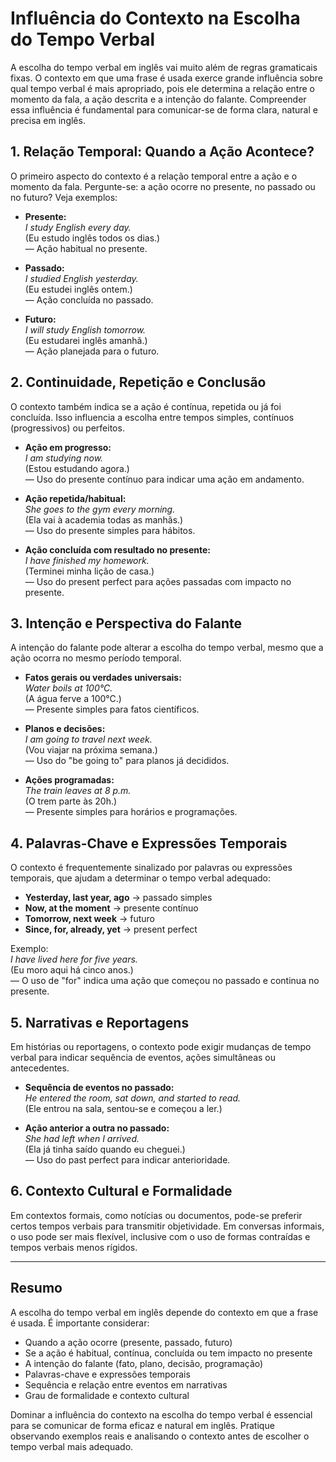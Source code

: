 
# Influência do Contexto na Escolha do Tempo Verbal

A escolha do tempo verbal em inglês vai muito além de regras gramaticais fixas. O contexto em que uma frase é usada exerce grande influência sobre qual tempo verbal é mais apropriado, pois ele determina a relação entre o momento da fala, a ação descrita e a intenção do falante. Compreender essa influência é fundamental para comunicar-se de forma clara, natural e precisa em inglês.

## 1. Relação Temporal: Quando a Ação Acontece?

O primeiro aspecto do contexto é a relação temporal entre a ação e o momento da fala. Pergunte-se: a ação ocorre no presente, no passado ou no futuro? Veja exemplos:

- **Presente:**  
  *I study English every day.*  
  (Eu estudo inglês todos os dias.)  
  — Ação habitual no presente.

- **Passado:**  
  *I studied English yesterday.*  
  (Eu estudei inglês ontem.)  
  — Ação concluída no passado.

- **Futuro:**  
  *I will study English tomorrow.*  
  (Eu estudarei inglês amanhã.)  
  — Ação planejada para o futuro.

## 2. Continuidade, Repetição e Conclusão

O contexto também indica se a ação é contínua, repetida ou já foi concluída. Isso influencia a escolha entre tempos simples, contínuos (progressivos) ou perfeitos.

- **Ação em progresso:**  
  *I am studying now.*  
  (Estou estudando agora.)  
  — Uso do presente contínuo para indicar uma ação em andamento.

- **Ação repetida/habitual:**  
  *She goes to the gym every morning.*  
  (Ela vai à academia todas as manhãs.)  
  — Uso do presente simples para hábitos.

- **Ação concluída com resultado no presente:**  
  *I have finished my homework.*  
  (Terminei minha lição de casa.)  
  — Uso do present perfect para ações passadas com impacto no presente.

## 3. Intenção e Perspectiva do Falante

A intenção do falante pode alterar a escolha do tempo verbal, mesmo que a ação ocorra no mesmo período temporal.

- **Fatos gerais ou verdades universais:**  
  *Water boils at 100°C.*  
  (A água ferve a 100°C.)  
  — Presente simples para fatos científicos.

- **Planos e decisões:**  
  *I am going to travel next week.*  
  (Vou viajar na próxima semana.)  
  — Uso do "be going to" para planos já decididos.

- **Ações programadas:**  
  *The train leaves at 8 p.m.*  
  (O trem parte às 20h.)  
  — Presente simples para horários e programações.

## 4. Palavras-Chave e Expressões Temporais

O contexto é frequentemente sinalizado por palavras ou expressões temporais, que ajudam a determinar o tempo verbal adequado:

- **Yesterday, last year, ago** → passado simples  
- **Now, at the moment** → presente contínuo  
- **Tomorrow, next week** → futuro  
- **Since, for, already, yet** → present perfect

Exemplo:  
*I have lived here for five years.*  
(Eu moro aqui há cinco anos.)  
— O uso de "for" indica uma ação que começou no passado e continua no presente.

## 5. Narrativas e Reportagens

Em histórias ou reportagens, o contexto pode exigir mudanças de tempo verbal para indicar sequência de eventos, ações simultâneas ou antecedentes.

- **Sequência de eventos no passado:**  
  *He entered the room, sat down, and started to read.*  
  (Ele entrou na sala, sentou-se e começou a ler.)

- **Ação anterior a outra no passado:**  
  *She had left when I arrived.*  
  (Ela já tinha saído quando eu cheguei.)  
  — Uso do past perfect para indicar anterioridade.

## 6. Contexto Cultural e Formalidade

Em contextos formais, como notícias ou documentos, pode-se preferir certos tempos verbais para transmitir objetividade. Em conversas informais, o uso pode ser mais flexível, inclusive com o uso de formas contraídas e tempos verbais menos rígidos.

---

## **Resumo**

A escolha do tempo verbal em inglês depende do contexto em que a frase é usada. É importante considerar:

- Quando a ação ocorre (presente, passado, futuro)
- Se a ação é habitual, contínua, concluída ou tem impacto no presente
- A intenção do falante (fato, plano, decisão, programação)
- Palavras-chave e expressões temporais
- Sequência e relação entre eventos em narrativas
- Grau de formalidade e contexto cultural

Dominar a influência do contexto na escolha do tempo verbal é essencial para se comunicar de forma eficaz e natural em inglês. Pratique observando exemplos reais e analisando o contexto antes de escolher o tempo verbal mais adequado.
```
